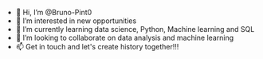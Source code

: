 - 👋 Hi, I’m @Bruno-Pint0
- 👀 I’m interested in new opportunities
- 🌱 I’m currently learning data science, Python, Machine learning and SQL
- 💞️ I’m looking to collaborate on data analysis and machine learning
- 📫 Get in touch and let's create history together!!!

<!---
Bruno-Pint0/Bruno-Pint0 is a ✨ special ✨ repository because its `README.md` (this file) appears on your GitHub profile.
You can click the Preview link to take a look at your changes.
--->
